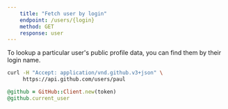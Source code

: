 ```yaml
---
    title: "Fetch user by login"
    endpoint: /users/{login}
    method: GET
    response: user
---
```


To lookup a particular user's public profile data, you can find them by their login name.

```bash
curl -H "Accept: application/vnd.github.v3+json" \
     https://api.github.com/users/paul
```

```ruby
@github = GitHub::Client.new(token)
@github.current_user
```




